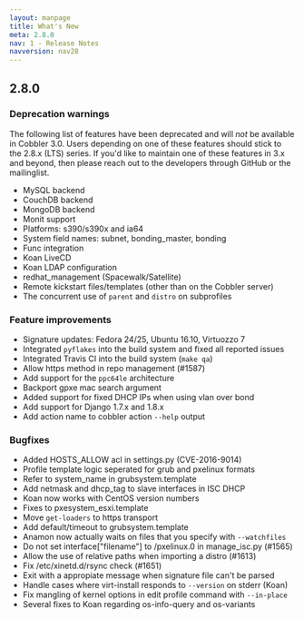 ```yaml
---
layout: manpage
title: What's New
meta: 2.8.0
nav: 1 - Release Notes
navversion: nav28
---
```


## 2.8.0

### Deprecation warnings

The following list of features have been deprecated and will *not* be available in Cobbler 3.0. Users depending on one
of these features should stick to the 2.8.x (LTS) series. If you'd like to maintain one of these features in 3.x and
beyond, then please reach out to the developers through GitHub or the mailinglist.

- MySQL backend
- CouchDB backend
- MongoDB backend
- Monit support
- Platforms: s390/s390x and ia64
- System field names: subnet, bonding_master, bonding
- Func integration
- Koan LiveCD
- Koan LDAP configuration
- redhat_management (Spacewalk/Satellite)
- Remote kickstart files/templates (other than on the Cobbler server)
- The concurrent use of ``parent`` and ``distro`` on subprofiles

### Feature improvements

- Signature updates: Fedora 24/25, Ubuntu 16.10, Virtuozzo 7
- Integrated ``pyflakes`` into the build system and fixed all reported issues
- Integrated Travis CI into the build system (``make qa``)
- Allow https method in repo management (\#1587)
- Add support for the ``ppc64le`` architecture
- Backport gpxe mac search argument
- Added support for fixed DHCP IPs when using vlan over bond
- Add support for Django 1.7.x and 1.8.x
- Add action name to cobbler action ``--help`` output

### Bugfixes

- Added HOSTS_ALLOW acl in settings.py (CVE-2016-9014)
- Profile template logic seperated for grub and pxelinux formats
- Refer to system_name in grubsystem.template
- Add netmask and dhcp_tag to slave interfaces in ISC DHCP
- Koan now works with CentOS version numbers
- Fixes to pxesystem_esxi.template
- Move ``get-loaders`` to https transport
- Add default/timeout to grubsystem.template
- Anamon now actually waits on files that you specify with ``--watchfiles``
- Do not set interface["filename"] to /pxelinux.0 in manage_isc.py (\#1565)
- Allow the use of relative paths when importing a distro (\#1613)
- Fix /etc/xinetd.d/rsync check (\#1651)
- Exit with a appropiate message when signature file can't be parsed
- Handle cases where virt-install responds to ``--version`` on stderr (Koan)
- Fix mangling of kernel options in  edit profile command with ``--in-place``
- Several fixes to Koan regarding os-info-query and os-variants
